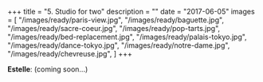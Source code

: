 +++
title = "5. Studio for two"
description = ""
date = "2017-06-05"
images = [
  "/images/ready/paris-view.jpg",
  "/images/ready/baguette.jpg",
  "/images/ready/sacre-coeur.jpg",
  "/images/ready/pop-tarts.jpg",
  "/images/ready/bed-replacement.jpg",
  "/images/ready/palais-tokyo.jpg",
  "/images/ready/dance-tokyo.jpg",
  "/images/ready/notre-dame.jpg",
  "/images/ready/chevreuse.jpg",
]
+++

**Estelle**: (coming soon...)
